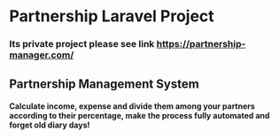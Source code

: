 # Partnership Laravel Project

### Its private project please see link https://partnership-manager.com/


## Partnership Management System
#### Calculate income, expense and divide them among your partners according to their percentage, make the process fully automated and forget old diary days!
